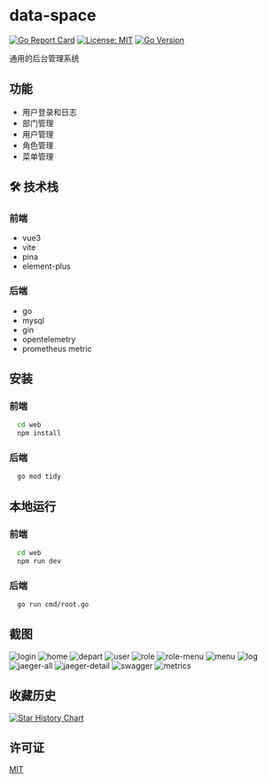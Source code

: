 
# data-space

[![Go Report Card](https://goreportcard.com/badge/github.com/hexiaopi/data-space)](https://goreportcard.com/report/github.com/hexiaopi/data-space)
[![License: MIT](https://img.shields.io/badge/License-MIT-yellow.svg)](https://opensource.org/licenses/MIT)
[![Go Version](https://img.shields.io/github/go-mod/go-version/hexiaopi/data-space)](https://github.com/Hexiaopi/data-space)

通用的后台管理系统

## 功能

- 用户登录和日志
- 部门管理
- 用户管理
- 角色管理
- 菜单管理

## 🛠 技术栈

### 前端

- vue3
- vite
- pina
- element-plus

### 后端

- go
- mysql
- gin
- opentelemetry
- prometheus metric

## 安装

### 前端

```bash
  cd web
  npm install
```

### 后端

```bash
  go mod tidy
```
    
## 本地运行

### 前端

```bash
  cd web
  npm run dev
```

### 后端

```bash
  go run cmd/root.go
```

## 截图

![login](./docs/images/login.png)
![home](./docs/images/home.png)
![depart](./docs/images/depart.png)
![user](./docs/images/user.png)
![role](./docs/images/role.png)
![role-menu](./docs/images/role_menu.png)
![menu](./docs/images/menu.png)
![log](./docs/images/log.png)
![jaeger-all](./docs/images/jaeger_all.png)
![jaeger-detail](./docs/images/jaeger_detail.png)
![swagger](./docs/images/swagger.png)
![metrics](./docs/images/metrics.png)

## 收藏历史

[![Star History Chart](https://api.star-history.com/svg?repos=hexiaopi/data-space&type=Date)](https://star-history.com/#hexiaopi/data-space&Date)


## 许可证

[MIT](https://choosealicense.com/licenses/mit/)

